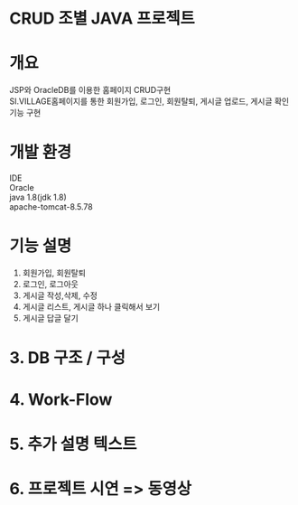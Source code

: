 
# CRUD 조별 JAVA 프로젝트
# 개요
  JSP와 OracleDB를 이용한 홈페이지 CRUD구현<br>
  SI.VILLAGE홈페이지를 통한 회원가입, 로그인, 회원탈퇴, 게시글 업로드, 게시글 확인기능 구현<br>

# 개발 환경
  IDE<br>
  Oracle<br>
  java 1.8(jdk 1.8)<br>
  apache-tomcat-8.5.78<br>
  
# 기능 설명
  1. 회원가입, 회원탈퇴
  2. 로그인, 로그아웃
  3. 게시글 작성,삭제, 수정
  4. 게시글 리스트, 게시글 하나 클릭해서 보기
  5. 게시글 답글 달기
  
# 3. DB 구조 / 구성
# 4. Work-Flow
# 5. 추가 설명 텍스트
# 6. 프로젝트 시연 => 동영상
